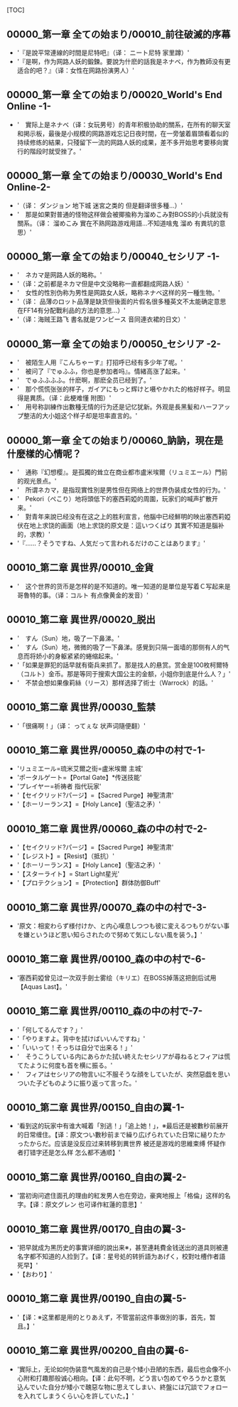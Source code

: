 # 

[TOC]

## 00000_第一章 全ての始まり/00010_前往破滅的序幕

- '『是說平常連線的时間是尼特吧』（译： ニート尼特 家里蹲）'
- '『是啊，作为网路人妖的鍛鍊。要說为什麽的話我是ネナベ，作为教師没有更适合的吧？』（译：女性在网路扮演男人）'


## 00000_第一章 全ての始まり/00020_World's End Online -1-

- '　實际上是ネナベ（译：女玩男号）的青年积极协助的關系，在所有的聊天室和掲示板，最後是小规模的网路游戏忘记日夜时間，在一旁皱着眉頭看着似的持续修练的結果，只殘留下一流的网路人妖的成果，差不多开始思考要移向實行的階段时就受挫了。'


## 00000_第一章 全ての始まり/00030_World's End Online-2-

- '（译： ダンジョン 地下城 迷宮之类的 但是翻译很多種…）'
- '　那是如果對普通的怪物这样做会被揶揄称为溜めこみ對BOSS的小兵就没有關系。（译： 溜めこみ 實在不熟网路游戏用語…不知道啥鬼 溜め 有粪坑的意思）'


## 00000_第一章 全ての始まり/00040_セシリア -1-

- '　ネカマ是网路人妖的略称。'
- '（译：之前都是ネカマ但是中文没略称一直都翻成网路人妖）'
- '　女性的性別伪称为男性是网路女人妖，略称ネナベ这样的另一種生物。'
- '（译： 品薄のロット品薄是缺货但後面的片假名很多種英文不太能确定意思在FF14有分配戰利品的方法的意思…）'
- '（译：海贼王路飞 書名就是ワンピース 音同連衣裙的日文）'


## 00000_第一章 全ての始まり/00050_セシリア -2-

- '　被陌生人用『こんちゃーす』打招呼已经有多少年了呢。'
- '　被问了『でゅふふ，你也是参加者吗』。情緒高涨了起来。'
- '　でゅふふふふ。什麽啊，那麽全员已经到了。'
- '　那个慌慌张张的样子，ガイアにもっと辉けと嗫やかれた的格好样子。明显得是異质。（译：此梗难懂 附图）'
- '　用号称訓練作出數種无情的行为还是记忆犹新。外观是長黑髪和ハーフアップ整洁的大小姐这个样子却是坦率直言的。'


## 00000_第一章 全ての始まり/00060_訥訥，現在是什麼樣的心情呢？

- '　通称『幻想樱』。是孤獨的耸立在商业都市盧米埃爾（リュミエール）門前的观光景点。'
- '　所谓ネカマ，是指现實性別是男性但在网络上的世界伪装成女性的行为。'
- '　Pekori（ぺこり）地将頭低下的塞西莉婭的周圍，玩家们的喊声扩散开来。'
- '　對青年来說已经没有在这之上的胜利宣言，他腦中已经鮮明的映出塞西莉婭伏在地上求饶的画面（地上求饶的原文是：這いつくばり 其實不知道是腦补的，求教）'
- '『……？そうですね、人気だって言われるだけのことはあります』'


## 00010_第二章 異世界/00010_金貨

- '　这个世界的货币是怎样的是不知道的。唯一知道的是單位是写着Ｃ写起来是哥魯特的事。（译：コルト 有点像黄金的发音）'


## 00010_第二章 異世界/00020_脱出

- '　すん（Sun）地，吸了一下鼻涕。'
- '　すん（Sun）地，微微的吸了一下鼻涕。感覺到只隔一面墙的那侧有人的气息而将娇小的身躯紧紧的蜷缩起来。'
- '「如果是罪犯的話早就有衛兵来抓了。那是找人的悬赏。赏金是100枚柯爾特（コルト）金币。那是等同于搜索大国公主的金额，小姐你到底是什么人？」'
- '　不禁会想如果像莉絲（リース）那样选择了術士（Warrock）的話。'


## 00010_第二章 異世界/00030_監禁

- '「很痛啊！」（译： ってぇな 状声词隨便翻）'


## 00010_第二章 異世界/00050_森の中の村で-1-

- 'リュミエール=琉米艾爾之街=盧米埃爾 主城'
- 'ポータルゲート=【Portal Gate】*传送技能'
- 'プレイヤー=祈祷者 指代玩家'
- '【セイクリッド?パージ】=【Sacred Purge】神聖清肃'
- '【ホーリーランス】=【Holy Lance】（聖洁之矛）'


## 00010_第二章 異世界/00060_森の中の村で-2-

- '【セイクリッド?パージ】=【Sacred Purge】神聖清肃'
- '【レジスト】=【Resist】（抵抗）'
- '【ホーリーランス】=【Holy Lance】（聖洁之矛）'
- '【スターライト】= Start Light星光'
- '【プロテクション】=【Protection】群体防御Buff'


## 00010_第二章 異世界/00070_森の中の村で-3-

- '原文：相変わらず様付けか、と内心嘆息しつつも彼に変えるつもりがない事を嫌というほど思い知らされたので努めて気にしない風を装う。】'


## 00010_第二章 異世界/00100_森の中の村で-6-

- '塞西莉婭曾见过一次双手劍士雾绘（キリエ）在BOSS掉落这把劍后试用【Aquas Last】。'


## 00010_第二章 異世界/00110_森の中の村で-7-

- '「何してるんです？」'
- '「やりますよ。背中を拭けばいいんですね」'
- '「いいって！そっちは自分で出来る！」'
- '　そうこうしている内にあらかた拭い終えたセシリアが尋ねるとフィアは慌てたように何度も首を横に振る。'
- '　フィアはセシリアの物言いに不服そうな顔をしていたが、突然惡戯を思いついた子どものように振り返って言った。'


## 00010_第二章 異世界/00150_自由の翼-1-

- '看到这的玩家中有谁大喊着「別逃！」「追上她！」，※最后还是被數秒前展开的日常缠住。【译：原文つい數秒前まで繰り広げられていた日常に縋りたかったからだ。应该是没反应过来转移到異世界 被还是游戏的思維束缚 怀疑作者打错字还是怎么样 怎么都不通顺】'


## 00010_第二章 異世界/00160_自由の翼-2-

- '當初询问遮住面孔的理由的紅发男人也在旁边，豪爽地报上「格倫」这样的名字。【译：原文グレン 也可译作紅蓮的意思】'


## 00010_第二章 異世界/00170_自由の翼-3-

- '把早就成为黑历史的事實详细的說出来※，甚至連耗費金钱送出的道具则被連名字都不知道的人捡到了。【译：星号処的转折語为あげく，校對吐槽作者語死早】'
- '【おわり】'


## 00010_第二章 異世界/00190_自由の翼-5-

- '【译：※这里都是用的とりあえず，不管當前这件事做別的事，首先，暂且。】'


## 00010_第二章 異世界/00200_自由の翼-6-

- '實际上，无论如何伪装意气風发的自己是个矮小丑陋的东西，最后也会像不小心附和打趣那般诚心相向。【译：此句不明，どう言い包めてやろうかと意気込んでいた自分が矮小で醜惡な物に思えてしまい、終盤には冗談でフォローを入れてしまうくらい心を許していた。】'
